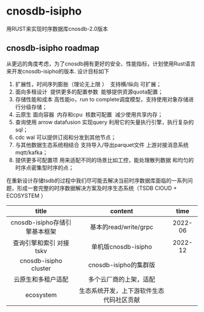 # cnosdb-isipho
   用RUST来实现时序数据库cnosdb-2.0版本

## cnosdb-isipho roadmap

从更远的角度考虑，为了cnosdb拥有更好的安全、性能指标，计划使用Rust语言来开发cnosdb-isipho的版本.
设计目标如下
1. 扩展性，时间序列膨胀（理论无上限 ）  支持横/纵向 可扩展；
2. 面向多租设计  提供更多的配置参数  能够提供资源quota配置；
3. 存储性能和成本 高性能io，run to complete调度模型，支持使用对象存储进行分级存储；
4. 云原生 面向容器  内存和cpu  核数可配置  减少使用共享内存；
5. 查询使用 arrow datafusion 实现query 利用它的矢量执行引擎，执行复杂的sql；
6. cdc  wal 可以提供订阅和分发到其他节点；
7. 与其他数据生态系统相结合  支持导入/导出parquet文件 上游对接消息系统mqtt/kafka；
8. 提供更多可配置项 用来适配不同的场景比如工控，能处理散列数据 和均匀的时序点密集型时序的点；
   
在重新设计存储tsdb的过程中我们尽可能去解决当前时序数据库面临的一系列问题，形成一套完整的时序数据解决方案及时序生态系统（TSDB ClOUD + ECOSYSTEM ）

| title | content | time |
| :---: | :---: | :---: |
| cnosdb-isipho存储引擎基本框架 | 基本的read/write/grpc | 2022-06 |
| 查询引擎和索引 对接tskv | 单机版cnosdb-isipho | 2022-12 |
| cnosdb-isipho cluster | cnosdb-isipho的集群版 |  |
| 云原生和多租户适配 | 多个云厂商的上架，适配 |  |
| ecosystem | 生态系统开发，上下游软件生态代码社区贡献 |  |
